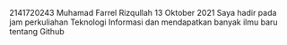 2141720243 Muhamad Farrel Rizqullah
13 Oktober 2021 Saya hadir pada jam perkuliahan Teknologi Informasi dan mendapatkan banyak ilmu baru tentang Github